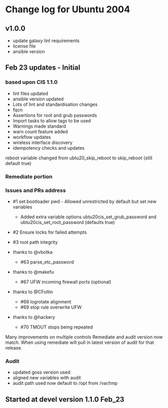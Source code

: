 # Change log for Ubuntu 2004

## v1.0.0

- update galaxy lint requirements
- license file
- ansible version

## Feb 23 updates - Initial

### based upon CIS 1.1.0

- lint files updated
- ansible version updated
- Lots of lint and standardisation changes
- fqcn
- Assertions for root and grub passwords
- Import tasks to allow tags to be used
- Warnings made standard
- warn count feature added
- workflow updates
- wireless interface discovery
- idempotency checks and updates

reboot variable changed from ubtu20_skip_reboot to skip_reboot (still default true)

### Remediate portion

### Issues and PRs address

- #1 set bootloader pwd - Allowed unrestricted by default but set new variables
  - Added extra variable options ubtu20cis_set_grub_password and ubtu20cis_set_root_password (defaults true)

- #2 Ensure locks for failed attempts
- #3 root path integrity
- thanks to @vbotka
  - #63 parse_etc_password
- thanks to @makefu
  - #67 UFW incoming firewall ports (optional)
- thanks to @CFoltin
  - #68 logrotate alignment
  - #69 stop rule overwrite UFW
- thanks to @hackery
  - #70 TMOUT stops being repeated

Many improvements on multiple controls
Remediate and audit version now match. When using remediate will pull in latest version of audit for that release.

### Audit

- updated goss version used
- aligned new variables with audit
- audit path used now default to /opt from /var/tmp

## Started at devel version 1.1.0 Feb_23
